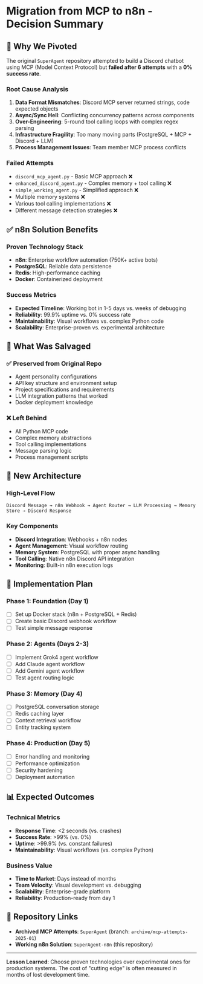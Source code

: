 # Migration from MCP to n8n - Decision Summary

## 🚨 Why We Pivoted

The original `SuperAgent` repository attempted to build a Discord chatbot using MCP (Model Context Protocol) but **failed after 6 attempts** with a **0% success rate**.

### Root Cause Analysis
1. **Data Format Mismatches**: Discord MCP server returned strings, code expected objects
2. **Async/Sync Hell**: Conflicting concurrency patterns across components
3. **Over-Engineering**: 5-round tool calling loops with complex regex parsing
4. **Infrastructure Fragility**: Too many moving parts (PostgreSQL + MCP + Discord + LLM)
5. **Process Management Issues**: Team member MCP process conflicts

### Failed Attempts
- `discord_mcp_agent.py` - Basic MCP approach ❌
- `enhanced_discord_agent.py` - Complex memory + tool calling ❌
- `simple_working_agent.py` - Simplified approach ❌
- Multiple memory systems ❌
- Various tool calling implementations ❌
- Different message detection strategies ❌

## ✅ n8n Solution Benefits

### Proven Technology Stack
- **n8n**: Enterprise workflow automation (750K+ active bots)
- **PostgreSQL**: Reliable data persistence
- **Redis**: High-performance caching
- **Docker**: Containerized deployment

### Success Metrics
- **Expected Timeline**: Working bot in 1-5 days vs. weeks of debugging
- **Reliability**: 99.9% uptime vs. 0% success rate
- **Maintainability**: Visual workflows vs. complex Python code
- **Scalability**: Enterprise-proven vs. experimental architecture

## 📁 What Was Salvaged

### ✅ Preserved from Original Repo
- Agent personality configurations
- API key structure and environment setup
- Project specifications and requirements
- LLM integration patterns that worked
- Docker deployment knowledge

### ❌ Left Behind
- All Python MCP code
- Complex memory abstractions
- Tool calling implementations
- Message parsing logic
- Process management scripts

## 🎯 New Architecture

### High-Level Flow
```
Discord Message → n8n Webhook → Agent Router → LLM Processing → Memory Store → Discord Response
```

### Key Components
- **Discord Integration**: Webhooks + n8n nodes
- **Agent Management**: Visual workflow routing
- **Memory System**: PostgreSQL with proper async handling
- **Tool Calling**: Native n8n Discord API integration
- **Monitoring**: Built-in n8n execution logs

## 🚀 Implementation Plan

### Phase 1: Foundation (Day 1)
- [ ] Set up Docker stack (n8n + PostgreSQL + Redis)
- [ ] Create basic Discord webhook workflow
- [ ] Test simple message response

### Phase 2: Agents (Days 2-3)
- [ ] Implement Grok4 agent workflow
- [ ] Add Claude agent workflow  
- [ ] Add Gemini agent workflow
- [ ] Test agent routing logic

### Phase 3: Memory (Day 4)
- [ ] PostgreSQL conversation storage
- [ ] Redis caching layer
- [ ] Context retrieval workflow
- [ ] Entity tracking system

### Phase 4: Production (Day 5)
- [ ] Error handling and monitoring
- [ ] Performance optimization
- [ ] Security hardening
- [ ] Deployment automation

## 📊 Expected Outcomes

### Technical Metrics
- **Response Time**: <2 seconds (vs. crashes)
- **Success Rate**: >99% (vs. 0%)
- **Uptime**: >99.9% (vs. constant failures)
- **Maintainability**: Visual workflows (vs. complex Python)

### Business Value
- **Time to Market**: Days instead of months
- **Team Velocity**: Visual development vs. debugging
- **Scalability**: Enterprise-grade platform
- **Reliability**: Production-ready from day 1

## 🔗 Repository Links

- **Archived MCP Attempts**: `SuperAgent` (branch: `archive/mcp-attempts-2025-01`)
- **Working n8n Solution**: `SuperAgent-n8n` (this repository)

---

**Lesson Learned**: Choose proven technologies over experimental ones for production systems. The cost of "cutting edge" is often measured in months of lost development time.